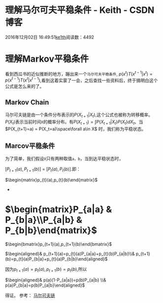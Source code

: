 # 理解马尔可夫平稳条件 - Keith - CSDN博客





2016年12月02日 16:49:51[ke1th](https://me.csdn.net/u012436149)阅读数：4492








# 理解Markov平稳条件

看到西瓜书的近似推断的地方，蹦出来一个`马尔可夫平稳条件`, 
$p(x^t)T(x^{t-1}|x^t)=p(x^{t-1})T(x^{t}|x^{t-1})$,看到这着实蒙了一会，之后查找一些资料后，终于搞明白这个公式是怎么来的了。

## Markov Chain

马尔可夫链是由一个条件分布表示的$P(X_{t+1}|X_t)$,这个公式也被称为转移概率。$P(X_t)$表示当前时间`X`的概率分布。有$P(X_{t+1})=\int P(X_{t+1}|X_t)P(X_t)dX_t$。当$P(X_{t+1}=a) = P(X_t=a)\space\forall a\in X$ 时，我们称为平稳状态。

## Marcov平稳条件

为了简单，我们假设`X`只有两种取值`a，b`，当到达平稳状态时， 

[$P_{t+1}(a),P_{t+1}(b)$] = [$P_{t}(a),P_{t}(b)$].即：



$\begin{matrix}p_{t}(a),p_{t}(b)\end{matrix}$

* 


$\begin{matrix}P_{a|a} & P_{b|a}\\P_{a|b} & P_{b|b}\end{matrix}$
= 


$\begin{bmatrix}p_{t+1}(a),p_{t+1}(b)\end{bmatrix}$



$\begin{aligned}& p_{t+1}(a)=p_{t}(a)P_{a|a}+p_{t}(b)P_{a|b}\\& p_{t+1}(b)=p_{t}(a)P_{b|a}+p_{t}(a)P_{b|b}\end{aligned}$

因为$p_{t+1}(a)=p_{t}(a),p_{t+1}(b)=p_{t}(b)$,所以 


$\begin{aligned}& p(a)(1-P_{a|a})=p(b)P_{a|b} \\& p(a)P_{b|a}=p(b)P_{a|b}\end{aligned}$

得证。
参考： 
[马尔可夫链](https://zh.wikipedia.org/zh-cn/%E9%A9%AC%E5%B0%94%E5%8F%AF%E5%A4%AB%E9%93%BE)





